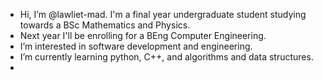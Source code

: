 - Hi, I’m @lawliet-mad. I'm a final year undergraduate student studying towards a BSc Mathematics and Physics.
- Next year I'll be enrolling for a BEng Computer Engineering.
- I’m interested in software development and engineering.
- I’m currently learning python, C++, and algorithms and data structures.
- 

<!---
lawliet-mad/lawliet-mad is a ✨ special ✨ repository because its `README.md` (this file) appears on your GitHub profile.
You can click the Preview link to take a look at your changes.
--->
